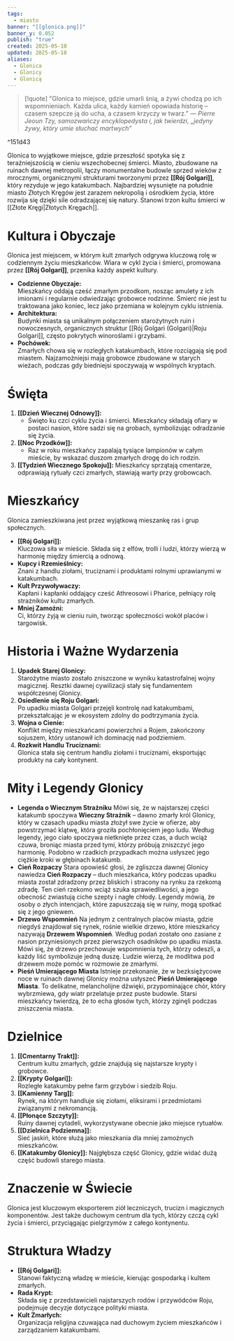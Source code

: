 ```yaml
---
tags:
  - miasto
banner: "[[glonica.png]]"
banner_y: 0.052
publish: "true"
created: 2025-05-10
updated: 2025-05-18
aliases:
  - Glonica
  - Glonicy
  - Glonicą
---
```

> [!quote] "Glonica to miejsce, gdzie umarli śnią, a żywi chodzą po ich wspomnieniach. Każda ulica, każdy kamień opowiada historię – czasem szepcze ją do ucha, a czasem krzyczy w twarz." 
>  — _Pierre Jeoun Tzy, samozwańczy encyklopedysta i, jak twierdzi, „jedyny żywy, który umie słuchać martwych”_

^151d43

Glonica to wyjątkowe miejsce, gdzie przeszłość spotyka się z teraźniejszością w cieniu wszechobecnej śmierci. Miasto, zbudowane na ruinach dawnej metropolii, łączy monumentalne budowle sprzed wieków z mrocznymi, organicznymi strukturami tworzonymi przez **[[Rój Golgari]]**, który rezyduje w jego katakumbach. Najbardziej wysunięte na południe miasto Złotych Kręgów jest zarazem nekropolią i ośrodkiem życia, które rozwija się dzięki sile odradzającej się natury. Stanowi trzon kultu śmierci w [[Złote Kręgi|Złotych Kręgach]].
# **Kultura i Obyczaje**
Glonica jest miejscem, w którym kult zmarłych odgrywa kluczową rolę w codziennym życiu mieszkańców. Wiara w cykl życia i śmierci, promowana przez **[[Rój Golgari]]**, przenika każdy aspekt kultury.
- **Codzienne Obyczaje:**  
    Mieszkańcy oddają cześć zmarłym przodkom, nosząc amulety z ich imionami i regularnie odwiedzając grobowce rodzinne. Śmierć nie jest tu traktowana jako koniec, lecz jako przemiana w kolejnym cyklu istnienia.
- **Architektura:**  
    Budynki miasta są unikalnym połączeniem starożytnych ruin i nowoczesnych, organicznych struktur [[Rój Golgari (Golgari)|Roju Golgari]], często pokrytych winoroślami i grzybami.
- **Pochówek:**  
    Zmarłych chowa się w rozległych katakumbach, które rozciągają się pod miastem. Najzamożniejsi mają grobowce zbudowane w starych wieżach, podczas gdy biedniejsi spoczywają w wspólnych kryptach.
# **Święta**
1. **[[Dzień Wiecznej Odnowy]]:**
    - Święto ku czci cyklu życia i śmierci. Mieszkańcy składają ofiary w postaci nasion, które sadzi się na grobach, symbolizując odradzanie się życia.
2. **[[Noc Przodków]]:**
    - Raz w roku mieszkańcy zapalają tysiące lampionów w całym mieście, by wskazać duszom zmarłych drogę do ich rodzin.
3. **[[Tydzień Wiecznego Spokoju]]:**
	Mieszkańcy sprzątają cmentarze, odprawiają rytuały czci zmarłych, stawiają warty przy grobowcach.
# **Mieszkańcy**
Glonica zamieszkiwana jest przez wyjątkową mieszankę ras i grup społecznych.
- **[[Rój Golgari]]:**  
    Kluczowa siła w mieście. Składa się z elfów, trolli i ludzi, którzy wierzą w harmonię między śmiercią a odnową.
- **Kupcy i Rzemieślnicy:**  
    Znani z handlu ziołami, truciznami i produktami rolnymi uprawianymi w katakumbach.
- **Kult Przywoływaczy:**  
    Kapłani i kapłanki oddający cześć Athreosowi i Pharice, pełniący rolę strażników kultu zmarłych.
- **Mniej Zamożni:**  
    Ci, którzy żyją w cieniu ruin, tworząc społeczności wokół placów i targowisk.
# **Historia i Ważne Wydarzenia**
1. **Upadek Starej Glonicy:**  
    Starożytne miasto zostało zniszczone w wyniku katastrofalnej wojny magicznej. Resztki dawnej cywilizacji stały się fundamentem współczesnej Glonicy.
2. **Osiedlenie się Roju Golgari:**  
    Po upadku miasta Golgari przejęli kontrolę nad katakumbami, przekształcając je w ekosystem zdolny do podtrzymania życia.
3. **Wojna o Cienie:**  
    Konflikt między mieszkańcami powierzchni a Rojem, zakończony sojuszem, który ustanowił ich dominację nad podziemiem.
4. **Rozkwit Handlu Truciznami:**  
    Glonica stała się centrum handlu ziołami i truciznami, eksportując produkty na cały kontynent.
# **Mity i Legendy Glonicy**

-  **Legenda o Wiecznym Strażniku**
	Mówi się, że w najstarszej części katakumb spoczywa **Wieczny Strażnik** – dawno zmarły król Glonicy, który w czasach upadku miasta złożył swe życie w ofierze, aby powstrzymać klątwę, która groziła pochłonięciem jego ludu. Według legendy, jego ciało spoczywa nietknięte przez czas, a duch wciąż czuwa, broniąc miasta przed tymi, którzy próbują zniszczyć jego harmonię. Podobno w rzadkich przypadkach można usłyszeć jego ciężkie kroki w głębinach katakumb.
- **Cień Rozpaczy**
	Stara opowieść głosi, że zgliszcza dawnej Glonicy nawiedza **Cień Rozpaczy** – duch mieszkańca, który podczas upadku miasta został zdradzony przez bliskich i stracony na rynku za rzekomą zdradę. Ten cień rzekomo wciąż szuka sprawiedliwości, a jego obecność zwiastują ciche szepty i nagłe chłody. Legendy mówią, że osoby o złych intencjach, które zapuszczają się w ruiny, mogą spotkać się z jego gniewem.
- **Drzewo Wspomnień**
	Na jednym z centralnych placów miasta, gdzie niegdyś znajdował się rynek, rośnie wielkie drzewo, które mieszkańcy nazywają **Drzewem Wspomnień**. Według podań zostało ono zasiane z nasion przyniesionych przez pierwszych osadników po upadku miasta. Mówi się, że drzewo przechowuje wspomnienia tych, którzy odeszli, a każdy liść symbolizuje jedną duszę. Ludzie wierzą, że modlitwa pod drzewem może pomóc w rozmowie ze zmarłymi.
- **Pieśń Umierającego Miasta**
	Istnieje przekonanie, że w bezksiężycowe noce w ruinach dawnej Glonicy można usłyszeć **Pieśń Umierającego Miasta**. To delikatne, melancholijne dźwięki, przypominające chór, który wybrzmiewa, gdy wiatr przelatuje przez puste budowle. Starsi mieszkańcy twierdzą, że to echa głosów tych, którzy zginęli podczas zniszczenia miasta.
# **Dzielnice**
1. **[[Cmentarny Trakt]]:**  
    Centrum kultu zmarłych, gdzie znajdują się najstarsze krypty i grobowce.
2. **[[Krypty Golgari]]:**  
    Rozległe katakumby pełne farm grzybów i siedzib Roju.
3. **[[Kamienny Targ]]:**  
    Rynek, na którym handluje się ziołami, eliksirami i przedmiotami związanymi z nekromancją.
4. **[[Płonące Szczyty]]:**  
    Ruiny dawnej cytadeli, wykorzystywane obecnie jako miejsce rytuałów.
5. **[[Dzielnica Podziemna]]:**  
    Sieć jaskiń, które służą jako mieszkania dla mniej zamożnych mieszkańców.
6. **[[Katakumby Glonicy]]:**
	Najgłębsza część Glonicy, gdzie widać dużą część budowli starego miasta.
# **Znaczenie w Świecie**
Glonica jest kluczowym eksporterem ziół leczniczych, trucizn i magicznych komponentów. Jest także duchowym centrum dla tych, którzy czczą cykl życia i śmierci, przyciągając pielgrzymów z całego kontynentu.
# **Struktura Władzy**
- **[[Rój Golgari]]:**  
    Stanowi faktyczną władzę w mieście, kierując gospodarką i kultem zmarłych.
- **Rada Krypt:**  
    Składa się z przedstawicieli najstarszych rodów i przywódców Roju, podejmuje decyzje dotyczące polityki miasta.
- **Kult Zmarłych:**  
    Organizacja religijna czuwająca nad duchowym życiem mieszkańców i zarządzaniem katakumbami.